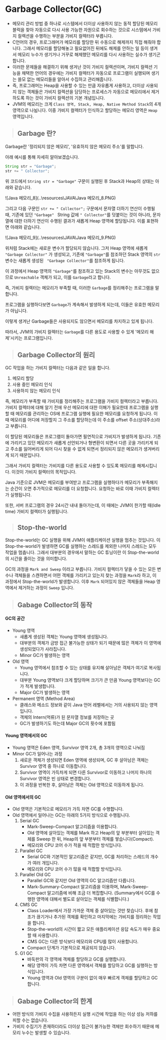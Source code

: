 # Garbage Collector(GC)



- 메모리 관리 방법 중 하나로 시스템에서 더이상 사용하지 않는 동적 할당된 메모리 블럭을 찾아 자동으로 다시 사용 가능한 자원으로 회수하는 것으로 시스템에서 가비지 컬렉션을 수행하는 부분을 가비지 컬렉터라 부릅니다.
- C언어의 경우, 프로그래머가 메모리를 할당한 뒤 수동으로 해제까지 직접 해줘야 합니다. 그래서 메모리를 할당해놓고 필요없어진 뒤에도 해제를 안하는 일 등이 생겨서 메모리 누수가 생기거나 거꾸로 해제했던 메모리를 다시 사용하는 실수가 생기곤 합니다.
- 이러한 문제들을 해결하기 위해 생겨난 것이 가비지 컬렉션이며, 가비지 컬렉션 기능을 채택한 언어의 경우에는 가비지 컬렉터가 자동으로 프로그램이 실행되며 생기는 쓸모 없는 메모리들을 알아서 수집하고 관리해줍니다.
- 즉, 프로그래머는 Heap을 사용할 수 있는 만큼 자유롭게 사용하고, 더이상 사용되지 않는 객체들은 가비지 컬렉션을 담당하는 프로세스가 자동으로 메모리에서 제거하도록 하는 것이 가비지 컬렉션의 기본 개념입니다.
- JVM의 메모리는 크게 `Class 영역, Stack, Heap, Native Method Stack`의 4개 영역으로 나뉩니다. 이중 가비지 컬렉터가 인식하고 할당하는 메모리 영역은 `Heap` 영역입니다.





> ## Garbage 란?



Garbage란 '정리되지 않은 메모리', '유효하지 않은 메모리 주소'를 말합니다.



아래 예시를 통해 자세히 알아보겠습니다.



```java
String str = "Garbage";
str += " Collector";
```

위 코드에서 `String str = "Garbage"` 구문이 실행된 후 Stack과 Heap의 상태는 아래와 같습니다.



![Java 메모리_8](..\resources\JAVA\Java 메모리_8.PNG)

그리고 다음 구문인 `str += " Collector";` 구문에서 문자열 더하기 연산이 수행될 때, 기존에 있던 `"Garbage" ` String 값에 `" Collector"`를 덧붙이는 것이 아니라, 문자열에 대한 더하기 연산이 수행된 결과가 새롭게 Heap 영역에 할당됩니다. 이를 표현하면 아래와 같습니다.



![Java 메모리_9](..\resources\JAVA\Java 메모리_9.PNG)

위처럼 Stack에는 새로운 변수가 할당되지 않습니다. 그저 Heap 영역에 새롭게 `"Garbage Collector"` 가 생성되고, 기존에 `"Garbage"`를 참조하던 Stack 영역의 `str` 변수는 새롭게 생성된 `
"Garbage Collector"`를 참조하게 됩니다.



이 과정에서 Heap 영역의 `"Garbage"`를 참조하고 있는 Stack의 변수는 아무것도 없으므로 `Unreachable` 객체가 되고, 이를 `Garbage`라고 합니다.



즉, 가비지 컬렉터는 메모리가 부족할 때, 이러한 `Garbage`를 정리해주는 프로그램을 말합니다.

프로그램을 실행하다보면 `Garbage`가 계속해서 발생하게 되는데, 이들은 유효한 메모리가 아닙니다.

이렇게 생겨난 Garbage들은 사용되지도 않으면서 메모리를 차지하고 있게 됩니다.

따라서, JVM의 가비지 컬렉터는 `Garbage`를 다른 용도로 사용할 수 있게 '메모리 해제'시키는 프로그램입니다.





> ## Garbage Collector의 원리



GC 작업을 하는 가비지 컬렉터는 다음과 같은 일을 합니다.

1. 메모리 할당
2. 사용 중인 메모리 인식
3. 사용하지 않는 메모리 인식

즉, 메모리가 부족할 때 가비지를 정리해주는 프로그램을 가비지 컬렉터라고 부릅니다. 가비지 컬렉터에 대해 알기 전에 우선 메모리에 대한 이해가 필요한데 프로그램을 실행할 때 메모리를 관리하는 OS에 프로그램 실행에 필요한 메모리를 요청하게 됩니다. 이때 메모리를 어디에 저장할지 그 주소를 할당하는데 이 주소를 offset 주소(상대주소)라고 부릅니다.

이 할당된 메모리들은 프로그램이 돌아가면 필연적으로 가비지가 발생하게 됩니다. 기존에 가리키고 있던 메모리가 새롭게 선언되거나 형변환이 되면서 다른 곳을 가리키게 되고 주소를 잃어버리게 되어 다시 찾을 수 없게 되면서 정리되지 않은 메모리가 생겨버리게 되기 때문입니다.

그래서 가비지 컬렉터는 가비지를 다른 용도로 사용할 수 있도록 메모리를 해제시킵니다. 이것이 가비지 컬렉터의 목적입니다.

Java 기준으로 JVM은 메모리를 부여받고 프로그램을 실행하다가 메모리가 부족해지는 순간이 오면 추가적으로 메모리를 더 요청합니다. 요청하는 바로 이때 가비지 컬렉터가 실행됩니다.

또한, 서버 프로그램의 경우 24시간 내내 돌아가는데, 이 때에는 JVM이 한가할 때(Idle time) 가비지 컬렉터가 실행됩니다.





> ## Stop-the-world



Stop-the-world는 GC 실행을 위해 JVM이 애플리케이션 실행을 멈추는 것입니다. 이 Stop-the-world가 발생하면 GC를 실행하는 스레드를 제외한 나머지 스레드는 모두 작업을 멈춥니다. 그래서 대부분의 경우에서 말하는 GC 튜닝이란 이 Stop-the-world의 시간을 줄이는 것을 의미합니다.



GC의 과정을 `Mark and Sweep` 이라고 부릅니다. 가비지 컬렉터가 닿을 수 있는 모든 변수나 객체들을 스캔하면서 어떤 객체를 가리키고 있는지 찾는 과정을 `Mark`라 하고, 이 과정에서 Stop-the-world가 발생합니다. 이후 `Mark` 되어있지 않은 객체들을 Heap 영역에서 제거하는 과정이 `Sweep` 입니다.





> ## Gabage Collector의 동작



#### **GC의 공간**

- Young 영역
  - 새롭게 생성된 객체는 Young 영역에 생성됩니다.
  - 대부분의 객체가 금방 접근 불가능한 상태가 되기 때문에 많은 객체가 이 영역에 생성되었다가 사라집니다.
  - Minor GC가 발생하는 영역
- Old 영역
  - Young 영역에서 참조할 수 있는 상태를 유지해 살아남은 객체가 여기로 복사됩니다.
  - 대부분 Young 영역보다 크게 할당하며 크기가 큰 만큼 Young 영역보다는 GC가 적게 발생합니다.
  - Major GC가 발생하는 영역
- Permanent 영역 (Method Area)
  - 클래스와 메소드 정보와 같이 Java 언어 레벨에서는 거의 사용되지 않는 영역입니다.
  - 객체의 Intern(억류)가 된 문자열 정보를 저장하는 곳
  - GC가 발생하기도 하는데 Major GC의 횟수에 포함됨



#### Young 영역에서의 GC

- Young 영역은 Eden 영역, Survivor 영역 2개, 총 3개의 영역으로 나눠짐
- Minor GC가 일어나는 과정
  1. 새로운 객체가 생성되면 Eden 영역에 생성되며, GC 후 살아남은 객체는 Survivor 영역 중 하나로 이동합니다.
  2. Survivor 영역이 가득차게 되면 다른 Survivor로 이동하고 나머지 하나의 Survivor 영역은 빈 상태로 변경합니다.
  3. 이 과정을 반복한 후, 살아남은 객체는 Old 영역으로 이동하게 됩니다.



#### Old 영역에서의 GC

- Old 영역은 기본적으로 메모리가 가득 차면 GC를 수행합니다.
- Old 영역에서 일어나는 GC는 아래의 5가지 방식으로 수행됩니다.
  1. Serial GC
     - Mark-Sweep-Compact 알고리즘을 이용합니다.
     - Old 영역에 살아있는 객체를 Mark 하고 Heap의 앞 부분부터 살아있는 객체를 Sweep 한 뒤, Heap의 앞 부분부터 객체를 쌓습니다(Compact).
     - 메모리와 CPU 코어 수가 적을 때 적합한 방식입니다.
  2. Parallel GC
     - Serial GC와 기본적인 알고리즘은 같지만, GC를 처리하는 스레드의 개수가 여러 개입니다.
     - 메모리와 CPU 코어 수가 많을 때 적합할 방식입니다.
  3. Parallel Old GC
     - Parallel GC와 같지만 Old 영역의 GC 알고리즘만 다릅니다.
     - Mark-Summary-Compact 알고리즘을 이용하며, Mark-Sweep-Compact 알고리즘에 비해 조금 더 복잡합니다. (Summary에서 GC를 수행한 영역에 대해서 별도로 살아있는 객체를 식별합니다.)
  4. CMS GC
     - Class Loader에서 가장 가까운 객체 중 살아있는 것만 찾습니다. 후에 참조가 끊기거나 추가된 객체를 확인하고 마지막에는 가비지를 정리하는 작업을 합니다.
     - Stop-the-world의 시간이 짧고 모든 애플리케이션 응답 속도가 매우 중요할 때 사용합니다.
     - CMS GC는 다른 방식보다 메모리와 CPU를 많이 사용합니다.
     - Compact 단계가 기본적으로 제공되지 않습니다.
  5. G1 GC
     - 바둑판의 각 영역에 객체를 할당하고 GC를 실행합니다.
     - 해당 영역이 가득 차면 다른 영역에서 객체를 할당하고 GC를 실행하는 방식입니다.
     - Young 영역과 Old 영역의 구분이 없이 매우 빠르게 객체를 할당하고 GC합니다.







> ## Gabage Collector의 한계

- 어떤 방식의 가비지 수집을 사용하든지 실행 시간에 작업을 하는 이상 성능 저하를 피할 수는 없습니다.
- 가비지 수집기가 존재하더라도 더이상 접근이 불가능한 객체만 회수하기 때문에 메모리 누수는 발생할 수 있습니다.